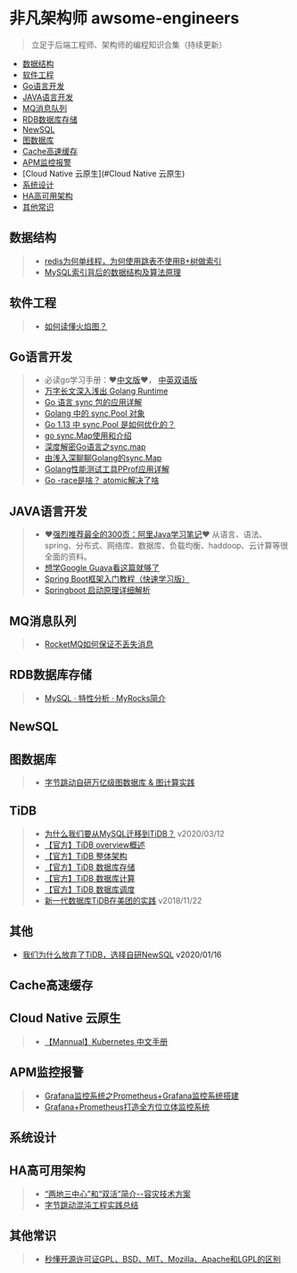 # 非凡架构师 awsome-engineers

> 立足于后端工程师、架构师的编程知识合集（持续更新）


- [数据结构](#数据结构)
- [软件工程](#软件工程)
- [Go语言开发](#Go语言开发)
- [JAVA语言开发](#JAVA语言开发)
- [MQ消息队列](#MQ消息队列)
- [RDB数据库存储](#RDB数据库存储)
- [NewSQL](#NewSQL)
- [图数据库](#图数据库)
- [Cache高速缓存](#Cache高速缓存)
- [APM监控报警](#APM监控报警)
- [Cloud Native 云原生](#Cloud Native 云原生)
- [系统设计](#系统设计)
- [HA高可用架构](#HA高可用架构) 
- [其他常识](#其他常识)


## 数据结构
>  - [redis为何单线程，为何使用跳表不使用B+树做索引](https://www.cnblogs.com/aspirant/p/11704530.html) 
>  - [MySQL索引背后的数据结构及算法原理](http://blog.codinglabs.org/articles/theory-of-mysql-index.html) 



## 软件工程
>  - [如何读懂火焰图？](https://www.ruanyifeng.com/blog/2017/09/flame-graph.html) 



## Go语言开发
> - 必读go学习手册：❤️[中文版](https://www.kancloud.cn/kancloud/effective/72199)❤️， [中英双语版](https://github.com/bingohuang/effective-go-zh-en/blob/master/README.md)
> - [万字长文深入浅出 Golang Runtime](https://zhuanlan.zhihu.com/p/95056679)
> - [Go 语言 sync 包的应用详解](https://mp.weixin.qq.com/s/l315emdX2LayvQtMRMxigA)
> - [Golang 中的 sync.Pool 对象](https://mp.weixin.qq.com/s/3AEc2NqG3o8PNgqqjWG2xQ)
> - [Go 1.13 中 sync.Pool 是如何优化的？](https://colobu.com/2019/10/08/how-is-sync-Pool-improved-in-Go-1-13/)
> - [go sync.Map使用和介绍](https://blog.csdn.net/u010230794/article/details/82143179)
> - [深度解密Go语言之sync.map](https://zhuanlan.zhihu.com/p/344834329)
> - [由浅入深聊聊Golang的sync.Map](https://blog.csdn.net/u011957758/article/details/96633984)
> - [Golang性能测试工具PProf应用详解](https://zhuanlan.zhihu.com/p/51559344)
> - [Go -race是啥？ atomic解决了啥](https://studygolang.com/articles/28892)

## JAVA语言开发

> - ❤️[强烈推荐最全的300页：阿里Java学习笔记](https://github.com/ricolau/java-learning-materials#%E7%94%B5%E5%AD%90%E4%B9%A6)❤️ 从语言、语法、spring、分布式、网络库、数据库、负载均衡、haddoop、云计算等很全面的资料。
> - [想学Google Guava看这篇就够了](https://blog.csdn.net/pzjtian/article/details/106910046)
>  - [Spring Boot框架入门教程（快速学习版）](http://c.biancheng.net/spring_boot/) 
>  - [Springboot 启动原理详细解析](https://www.cnblogs.com/jstarseven/p/11087157.html) 


## MQ消息队列
> - [RocketMQ如何保证不丢失消息](https://blog.csdn.net/zhaoquanwei2018/article/details/106857907)

## RDB数据库存储
> - [MySQL · 特性分析 · MyRocks简介](http://mysql.taobao.org/monthly/2016/08/03/)

## NewSQL

## 图数据库
>  - [字节跳动自研万亿级图数据库 & 图计算实践](https://mp.weixin.qq.com/s?__biz=MzI1MzYzMjE0MQ==&mid=2247485504&idx=1&sn=1768d4561b3d787bf6175d124e1a200d) 

## TiDB

>  - [为什么我们要从MySQL迁移到TiDB？](https://www.easemob.com/news/4079) v2020/03/12
>  - [【官方】TiDB overview概述](https://github.com/pingcap/docs-cn/blob/master/overview.md) 
>  - [【官方】TiDB 整体架构](https://github.com/pingcap/docs-cn/blob/master/tidb-architecture.md) 
>  - [【官方】TiDB 数据库存储](https://github.com/pingcap/docs-cn/blob/master/tidb-storage.md) 
>  - [【官方】TiDB 数据库计算](https://github.com/pingcap/docs-cn/blob/master/tidb-computing.md) 
>  - [【官方】TiDB 数据库调度](https://github.com/pingcap/docs-cn/blob/master/tidb-scheduling.md) 
>  - [新一代数据库TiDB在美团的实践](https://tech.meituan.com/2018/11/22/mysql-pingcap-practice.html) v2018/11/22

## 其他
- [我们为什么放弃了TiDB，选择自研NewSQL](http://dbaplus.cn/news-11-2950-1.html) v2020/01/16

## Cache高速缓存

## Cloud Native 云原生
>  - [【Mannual】Kubernetes 中文手册](http://docs.kubernetes.org.cn/227.html) 

## APM监控报警
>  - [Grafana监控系统之Prometheus+Grafana监控系统搭建](https://blog.csdn.net/qq_37128049/article/details/108143110) 
>  - [Grafana+Prometheus打造全方位立体监控系统](https://blog.52itstyle.vip/archives/1984/) 

## 系统设计


## HA高可用架构
>  - [“两地三中心”和“双活”简介--容灾技术方案](http://blog.itpub.net/26736162/viewspace-2216584/) 
>  - [字节跳动混沌工程实践总结](https://mp.weixin.qq.com/s?__biz=MzI1MzYzMjE0MQ==&mid=2247485661&idx=1&sn=0f74be70239f9049b991f1bf9ac379cf) 



## 其他常识
>  - [秒懂开源许可证GPL、BSD、MIT、Mozilla、Apache和LGPL的区别](https://blog.csdn.net/weixin_33278772/article/details/89203009) 




